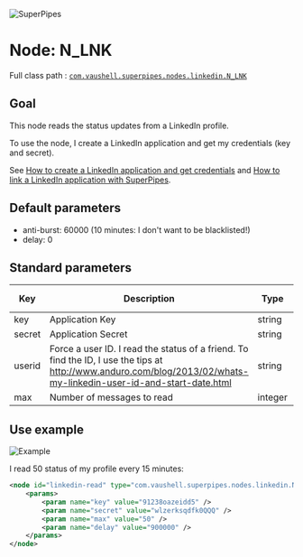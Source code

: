 ![SuperPipes](https://raw.githubusercontent.com/fabienvauchelles/superpipes/master/docs/images/logo_slogan238.png)


# Node: N_LNK

Full class path : [`com.vaushell.superpipes.nodes.linkedin.N_LNK`](../../superpipes/src/main/java/com/vaushell/superpipes/nodes/linkedin/N_LNK.java)


## Goal

This node reads the status updates from a LinkedIn profile.

To use the node, I create a LinkedIn application and get my credentials (key and secret).

See [How to create a LinkedIn application and get credentials](../tutorials/Create_LinkedIn_Application.md) and [How to link a LinkedIn application with SuperPipes](../tutorials/Link_LinkedIn_Application.md).


## Default parameters

* anti-burst: 60000 (10 minutes: I don't want to be blacklisted!)
* delay: 0


## Standard parameters

Key | Description | Type | Required | Default value | Example value
 --- | --- | --- | --- | --- | --- 
key | Application Key | string | yes | N/A | 91238oazeidd5
secret | Application Secret | string | yes | N/A | wlzerksqdfk0QQQ
userid | Force a user ID. I read the status of a friend. To find the ID, I use the tips at http://www.anduro.com/blog/2013/02/whats-my-linkedin-user-id-and-start-date.html | string | no | N/A | 69391283
max | Number of messages to read | integer | yes | N/A | 50


## Use example

![Example](https://raw.githubusercontent.com/fabienvauchelles/superpipes/master/docs/images/example_linkedin_read.png)

I read 50 status of my profile every 15 minutes:

```xml
<node id="linkedin-read" type="com.vaushell.superpipes.nodes.linkedin.N_LNK">
    <params>
        <param name="key" value="91238oazeidd5" />
        <param name="secret" value="wlzerksqdfk0QQQ" />
        <param name="max" value="50" />
        <param name="delay" value="900000" />
    </params>
</node>
```
